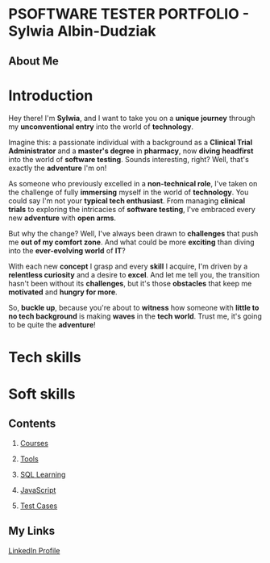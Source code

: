 # PSOFTWARE TESTER PORTFOLIO - Sylwia Albin-Dudziak

## About Me
# Introduction

Hey there! I'm **Sylwia**, and I want to take you on a **unique journey** through my **unconventional entry** into the world of **technology**.

Imagine this: a passionate individual with a background as a **Clinical Trial Administrator** and a **master's degree** in **pharmacy**, now **diving headfirst** into the world of **software testing**. Sounds interesting, right? Well, that's exactly the **adventure** I'm on!

As someone who previously excelled in a **non-technical role**, I've taken on the challenge of fully **immersing** myself in the world of **technology**. You could say I'm not your **typical tech enthusiast**. From managing **clinical trials** to exploring the intricacies of **software testing**, I've embraced every new **adventure** with **open arms**.

But why the change? Well, I've always been drawn to **challenges** that push me **out of my comfort zone**. And what could be more **exciting** than diving into the **ever-evolving world** of **IT**?

With each new **concept** I grasp and every **skill** I acquire, I'm driven by a **relentless curiosity** and a desire to **excel**. And let me tell you, the transition hasn't been without its **challenges**, but it's those **obstacles** that keep me **motivated** and **hungry for more**.

So, **buckle up**, because you're about to **witness** how someone with **little to no tech background** is making **waves** in the **tech world**. Trust me, it's going to be quite the **adventure**!

# Tech skills

# Soft skills


## Contents
1. [Courses](courses.md)
1. [Tools](tools.md)

1. [SQL Learning](sql_learning.md)
1. [JavaScript](javascript.md)
1. [Test Cases](test_cases.md)

## My Links
[LinkedIn Profile](https://www.linkedin.com/in/sylwia-albin-dudziak/)

